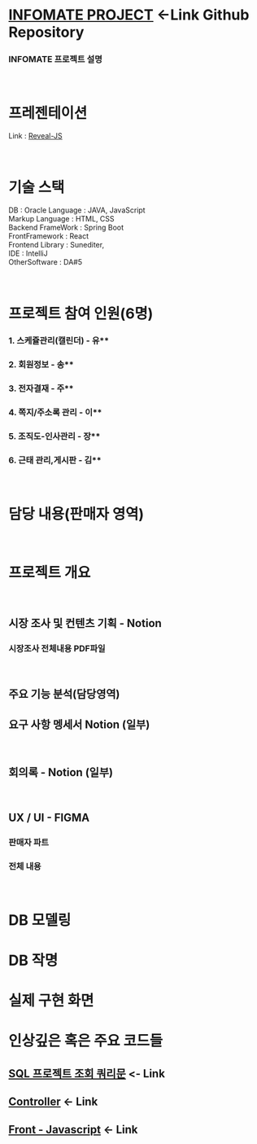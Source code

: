 # [INFOMATE PROJECT](https://github.com/i-DLE1/OSMASbySpringBoot) <-Link Github Repository

### INFOMATE 프로젝트 설명

<br>

# 프레젠테이션
Link : [Reveal-JS](https://yoosc89.github.io/DevStudy/Project/INFOMATE/presentation/)

<br>

# 기술 스택
DB : Oracle
Language : JAVA, JavaScript  
Markup Language : HTML, CSS  
Backend FrameWork : Spring Boot  
FrontFramework : React  
Frontend Library : Sunediter,  
IDE : IntelliJ  
OtherSoftware : DA#5


<br>

# 프로젝트 참여 인원(6명)
### 1. 스케쥴관리(캘린더) - 유**
### 2. 회원정보 - 송**
### 3. 전자결재 - 주**
### 4. 쪽지/주소록 관리 - 이**
### 5. 조직도-인사관리 - 장**
### 6. 근태 관리,게시판 - 김**


<br>

# 담당 내용(판매자 영역)


<br>

# 프로젝트 개요



<br>


## 시장 조사 및 컨텐츠 기획 - Notion
### 시장조사 전체내용 PDF파일

<br>

## 주요 기능 분석(담당영역)


## 요구 사항 멩세서 Notion (일부)


<br>

## 회의록 - Notion (일부)


<br>

## UX / UI - FIGMA

### 판매자 파트



### 전체 내용



<br>

# DB 모델링


# DB 작명


# 실제 구현 화면


# 인상깊은 혹은 주요 코드들

## [SQL 프로젝트 조회 쿼리문]() <- Link


## [Controller]() <- Link


## [Front - Javascript]() <- Link